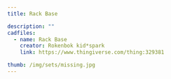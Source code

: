 ```yaml
---
title: Rack Base

description: ""
cadfiles:
  - name: Rack Base
    creator: Rokenbok kid*spark
    link: https://www.thingiverse.com/thing:329381

thumb: /img/sets/missing.jpg
---
```

